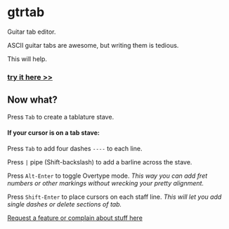 # gtrtab
Guitar tab editor.

ASCII guitar tabs are awesome, but writing them is tedious.

This will help.

### [try it here >>](http://jshanley.github.io/gtrtab)

## Now what?

Press `Tab` to create a tablature stave.

#### If your cursor is on a tab stave:

Press `Tab` to add four dashes `----` to each line.

Press `|` pipe (Shift-backslash) to add a barline across the stave.

Press `Alt-Enter` to toggle Overtype mode.
_This way you can add fret numbers or other markings without wrecking your pretty alignment._

Press `Shift-Enter` to place cursors on each staff line.
_This will let you add single dashes or delete sections of tab._

[Request a feature or complain about stuff here](https://github.com/jshanley/gtrtab/issues)
